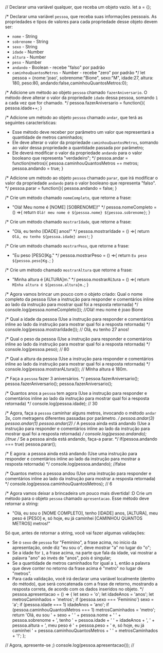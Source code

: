 
// Declarar uma variável qualquer, que receba um objeto vazio.
let a = {};

/*
Declarar uma variável `pessoa`, que receba suas informações pessoais.
As propriedades e tipos de valores para cada propriedade desse objeto devem ser:
- `nome` - String
- `sobrenome` - String
- `sexo` - String
- `idade` - Number
- `altura` - Number
- `peso` - Number
- `andando` - Boolean - recebe "falso" por padrão
- `caminhouQuantosMetros` - Number - recebe "zero" por padrão
*/
let pessoa = {nome:'joao', sobrenome:"Bione", sexo:"M", idade:27, altura: 180, peso:80, andando:false,caminhouQuantosMetros:0};


/*
Adicione um método ao objeto `pessoa` chamado `fazerAniversario`. O método deve
alterar o valor da propriedade `idade` dessa pessoa, somando `1` a cada vez que
for chamado.
*/
pessoa.fazerAniversario = function(){
    pessoa.idade++;
}

/*
Adicione um método ao objeto `pessoa` chamado `andar`, que terá as seguintes
características:
- Esse método deve receber por parâmetro um valor que representará a quantidade
de metros caminhados;
- Ele deve alterar o valor da propriedade `caminhouQuantosMetros`, somando ao
valor dessa propriedade a quantidade passada por parâmetro;
- Ele deverá modificar o valor da propriedade `andando` para o valor
booleano que representa "verdadeiro";
*/
pessoa.andar = function(metros){
    pessoa.caminhouQuantosMetros += metros;
    pessoa.andando = true;
}

/*
Adicione um método ao objeto `pessoa` chamado `parar`, que irá modificar o valor
da propriedade `andando` para o valor booleano que representa "falso".
*/
pessoa.parar = function(){
    pessoa.andando = false;
}

/*
Crie um método chamado `nomeCompleto`, que retorne a frase:
- "Olá! Meu nome é [NOME] [SOBRENOME]!"
*/
pessoa.nomeCompleto = () =>{
    return `Olá! meu nome é ${pessoa.nome} ${pessoa.sobrenome}`;
}


/*
Crie um método chamado `mostrarIdade`, que retorne a frase:
- "Olá, eu tenho [IDADE] anos!"
*/
pessoa.mostrarIdade = () =>{
    return `Olá, eu tenho ${pessoa.idade} anos!`;
}

/*
Crie um método chamado `mostrarPeso`, que retorne a frase:
- "Eu peso [PESO]Kg."
*/
pessoa.mostrarPeso = () =>{
    return `Eu peso ${pessoa.peso}Kg.`;
}

/*
Crie um método chamado `mostrarAltura` que retorne a frase:
- "Minha altura é [ALTURA]m."
*/
pessoa.mostrarALtura = () =>{
    return `MInha altura é ${pessoa.altura}m.`;
}

/*
Agora vamos brincar um pouco com o objeto criado:
Qual o nome completo da pessoa (Use a instrução para responder e comentários
inline ao lado da instrução para mostrar qual foi a resposta retornada)
*/
console.log(pessoa.nomeCompleto()); //Olá! meu nome é joao Bione

/*
Qual a idade da pessoa (Use a instrução para responder e comentários
inline ao lado da instrução para mostrar qual foi a resposta retornada)
*/
console.log(pessoa.mostrarIdade()); // Olá, eu tenho 27 anos!

/*
Qual o peso da pessoa (Use a instrução para responder e comentários
inline ao lado da instrução para mostrar qual foi a resposta retornada)
*/
console.log(pessoa.peso); // 80


/*
Qual a altura da pessoa (Use a instrução para responder e comentários
inline ao lado da instrução para mostrar qual foi a resposta retornada)
*/
console.log(pessoa.mostrarALtura()); // MInha altura é 180m.

/*
Faça a `pessoa` fazer 3 aniversários.
*/
pessoa.fazerAniversario();
pessoa.fazerAniversario();
pessoa.fazerAniversario();


/*
Quantos anos a `pessoa` tem agora (Use a instrução para responder e
comentários inline ao lado da instrução para mostrar qual foi a resposta
retornada)
*/
console.log(pessoa.idade); // 30

/*
Agora, faça a `pessoa` caminhar alguns metros, invocando o método `andar` 3x,
com metragens diferentes passadas por parâmetro.
*/
pessoa.andar(3)
pessoa.andar(1)
pessoa.andar(2)
/*
A pessoa ainda está andando (Use a instrução para responder e comentários
inline ao lado da instrução para mostrar qual foi a resposta retornada)
*/
console.log(pessoa.andando); //true
/*
Se a pessoa ainda está andando, faça-a parar.
*/
if(pessoa.andando === true)
pessoa.parar();

/*
E agora: a pessoa ainda está andando (Use uma instrução para responder e
comentários inline ao lado da instrução para mostrar a resposta retornada)
*/
console.log(pessoa.andando); //false

/*
Quantos metros a pessoa andou (Use uma instrução para responder e comentários
inline ao lado da instrução para mostrar a resposta retornada)
*/
console.log(pessoa.caminhouQuantosMetros); // 6

/*
Agora vamos deixar a brincadeira um pouco mais divertida! :D
Crie um método para o objeto `pessoa` chamado `apresentacao`. Esse método deve
retornar a string:
- "Olá, eu sou o [NOME COMPLETO], tenho [IDADE] anos, [ALTURA], meu peso é [PESO] e, só hoje, eu já caminhei [CAMINHOU QUANTOS METROS] metros!"

Só que, antes de retornar a string, você vai fazer algumas validações:
- Se o `sexo` de `pessoa` for "Feminino", a frase acima, no início da
apresentação, onde diz "eu sou o", deve mostrar "a" no lugar do "o";
- Se a idade for `1`, a frase acima, na parte que fala da idade, vai mostrar a
palavra "ano" ao invés de "anos", pois é singular;
- Se a quantidade de metros caminhados for igual a `1`, então a palavra que
deve conter no retorno da frase acima é "metro" no lugar de "metros".
- Para cada validação, você irá declarar uma variável localmente (dentro do
método), que será concatenada com a frase de retorno, mostrando a resposta
correta, de acordo com os dados inseridos no objeto.
*/
pessoa.apresentacao = () => {
    let sexo = 'o';
    let idadeAnos = 'anos';
    let metrosCaminhados = 'metros';
    if (pessoa.sexo === 'Feminino') 
      sexo = 'a';
    if (pessoa.idade === 1) 
      idadeAnos = 'ano';
    if (pessoa.caminhouQuantosMetros === 1) 
      metrosCaminhados = 'metro';  
    return 'Olá, eu sou ' + sexo + ' ' + pessoa.nome + ' ' + pessoa.sobrenome + ', tenho ' + pessoa.idade + ' ' + idadeAnos + ', ' + pessoa.altura + ', meu peso é ' + pessoa.peso + ' e, só hoje, eu já caminhei ' + pessoa.caminhouQuantosMetros + ' ' + metrosCaminhados + '!';
  };

// Agora, apresente-se ;)
console.log(pessoa.apresentacao()); //
